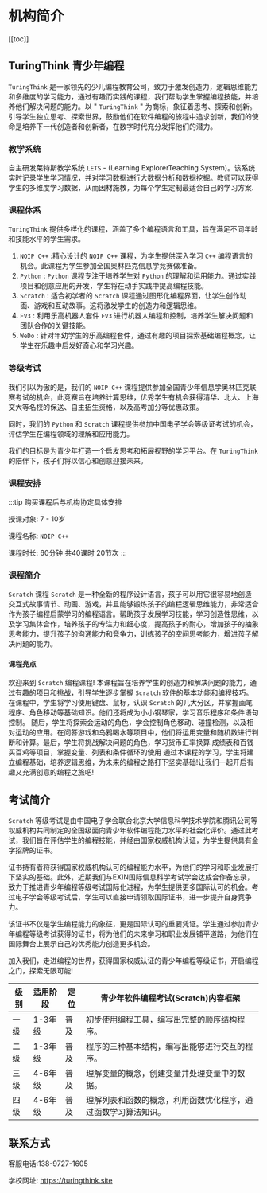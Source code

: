 
# 机构简介

[[toc]]

## TuringThink 青少年编程

 `TuringThink` 是一家领先的少儿编程教育公司，致力于激发创造力，逻辑思维能力和多维度的学习能力，通过有趣而实践的课程，我们帮助学生掌握编程技能，并培养他们解决问题的能力。以 " `TuringThink` " 为商标，象征着思考、探索和创新。引导学生独立思考、探索世界，鼓励他们在软件编程的旅程中追求创新，我们的使命是培养下一代创造者和创新者，在数字时代充分发挥他们的潜力。

### 教学系统

自主研发莱特斯教学系统 `LETS` - (Learning ExplorerTeaching System)。该系统实时记录学生学习情况，并对学习数据进行大数据分析和数据挖掘。教师可以获得学生的多维度学习数据，从而因材施教，为每个学生定制最适合自己的学习方案.

### 课程体系

`TuringThink` 提供多样化的课程，涵盖了多个编程语言和工具，旨在满足不同年龄和技能水平的学生需求。

1. `NOIP C++` :精心设计的 `NOIP C++` 课程，为学生提供深入学习 `C++` 编程语言的机会。此课程为学生参加全国奥林匹克信息学竞赛做准备。
2. `Python` : `Python` 课程专注于培养学生对 `Python` 的理解和运用能力。通过实践项目和创意应用的开发，学生将在动手实践中提高编程技能。
3. `Scratch` : 适合初学者的 `Scratch` 课程通过图形化编程界面，让学生创作动画、游戏和互动故事。这将激发学生的创造力和逻辑思维。
4. `EV3` : 利用乐高机器人套件 `EV3` 进行机器人编程和控制，培养学生解决问题和团队合作的关键技能。
5. `WeDo` : 针对年幼学生的乐高编程套件，通过有趣的项目探索基础编程概念，让学生在乐趣中启发好奇心和学习兴趣。

### 等级考试

我们引以为傲的是，我们的 `NOIP C++` 课程提供参加全国青少年信息学奥林匹克联赛考试的机会，此竞赛旨在培养计算思维，优秀学生有机会获得清华、北大、上海交大等名校的保送、自主招生资格，以及高考加分等优惠政策。

同时，我们的 `Python` 和 `Scratch` 课程提供参加中国电子学会等级证考试的机会，评估学生在编程领域的理解和应用能力。

我们的目标是为青少年打造一个启发思考和拓展视野的学习平台。在 `TuringThink` 的陪伴下，孩子们将以信心和创意迎接未来。

### 课程安排

:::tip
购买课程后与机构协定具体安排

授课对象: 7 - 10岁

课程名称:  `NOIP C++` 

课程时长: 60分钟 共40课时 20节次
:::

### 课程简介

 `Scratch` 课程 `Scratch` 是一种全新的程序设计语言，孩子可以用它很容易地创造交互式故事情节、动画、游戏，并且能够锻炼孩子的编程逻辑思维能力，非常适合作为孩子编程启蒙学习的编程语言。帮助孩子发展学习技能，学习创造性思维，以及学习集体合作，培养孩子的专注力和细心度，提高孩子的耐心，增加孩子的抽象思考能力，提升孩子的沟通能力和竞争力，训练孩子的空间思考能力，增进孩子解决问题的能力。

#### 课程亮点

欢迎来到  `Scratch`  编程课程!
本课程旨在培养学生的创造力和解决问题的能力，通过有趣的项目和挑战，引导学生逐步掌握  `Scratch`  软件的基本功能和编程技巧。
在课程中，学生将学习使用键盘、鼠标，认识 `Scratch`  的几大分区，并掌握画笔程序、角色移动等基础知识。他们还将成为小小钢琴家，学习音乐程序和条件语句控制。
随后，学生将探索会运动的角色，学会控制角色移动、碰撞检测，以及相对运动的应用。在问答游戏和乌鸦喝水等项目中，他们将运用变量和随机数进行判断和计算。最后，学生将挑战解决问题的角色，学习货币汇率换算.成绩表和百钱买百鸡等项目，掌握变量、列表和条件循环的使用
通过本课程的学习，学生将建立编程基础，培养逻辑思维，为未来的编程之路打下坚实基础!让我们一起开启有趣又充满创意的编程之旅吧!

## 考试简介

 `Scratch` 等级考试是由中国电子学会联合北京大学信息科学技术学院和腾讯公司等权威机构共同制定的全国级面向青少年软件编程能力水平的社会化评价。通过此考试，我们旨在评估学生的编程技能，并经由国家权威机构认证，为学生提供具有金字招牌的证书。

证书持有者将获得国家权威机构认可的编程能力水平，为他们的学习和职业发展打下坚实的基础。此外，近期我们与EXIN国际信息科学考试学会达成合作备忘录，致力于推进青少年编程等级考试国际化进程，为学生提供更多国际认可的机会。考过电子学会等级考试后，学生可以直接申请领取国际证书，进一步提升自身竞争力。

该证书不仅是学生编程能力的象征，更是国际认可的重要凭证。学生通过参加青少年编程等级考试获得的证书，将为他们的未来学习和职业发展铺平道路，为他们在国际舞台上展示自己的优秀能力创造更多机会。

加入我们，走进编程的世界，获得国家权威认证的青少年编程等级证书，开启编程之门，探索无限可能!



级别 | 适用阶段 | 定位 | 青少年软件编程考试(Scratch)内容框架
----|---------|-----|-------------------------------
一级|1-3年级| 普及 | 初步使用编程工具，编写出完整的顺序结构程序。
二级|1-3年级| 普及 | 程序的三种基本结构，编写出能够进行交互的程序。
三级|4-6年级| 普及 | 理解变量的概念，创建变量井处理变量中的数据。
四级|4-6年级| 普及 | 理解列表和函数的概念，利用函数忧化程序，通过函数学习算法知识。


## 联系方式

客服电话:138-9727-1605

学校网址: https://turingthink.site

